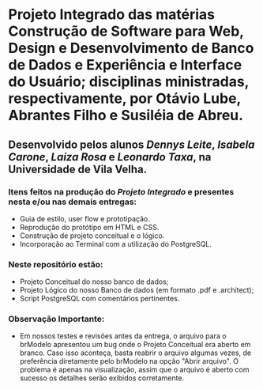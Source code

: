# Projeto Integrado das matérias Construção de Software para Web, Design e Desenvolvimento de Banco de Dados e Experiência e Interface do Usuário; disciplinas ministradas, respectivamente, por Otávio Lube, Abrantes Filho e Susiléia de Abreu. 

## Desenvolvido pelos alunos  _Dennys Leite_, _Isabela Carone_, _Laiza Rosa_ e _Leonardo Taxa_, na Universidade de Vila Velha. 

### Itens feitos na produção do _Projeto Integrado_ e presentes nesta e/ou nas demais entregas:
- Guia de estilo, user flow e prototipação.
- Reprodução do protótipo em HTML e CSS.
- Construção de projeto conceitual e o lógico.
- Incorporação ao Terminal com a utilização do PostgreSQL.

### Neste repositório estão: 
 - Projeto Conceitual do nosso banco de dados;
 - Projeto Lógico do nosso Banco de dados (em formato .pdf e .architect);
 - Script PostgreSQL com comentários pertinentes.


### Observação Importante:
- Em nossos testes e revisões antes da entrega, o arquivo para o brModelo apresentou um bug onde o Projeto Conceitual era aberto em branco. Caso isso aconteça, basta reabrir o arquivo algumas vezes, de preferência diretamente pelo brModelo na opção "Abrir arquivo". O problema é apenas na visualização, assim que o arquivo é aberto com sucesso os detalhes serão exibidos corretamente.
